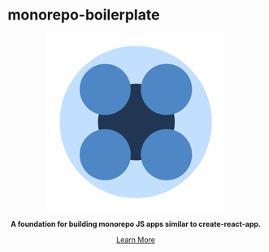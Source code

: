 # monorepo-boilerplate

<p align="center">
    <img src="static/icon.png" alt="drawing" width="350"/>
</p>

<p align="center">
    <b>A foundation for building monorepo JS apps similar to create-react-app.</b>
</p>

<p align="center">
    <a href="https://monorepo-documentation.firebaseapp.com/">Learn More</a>
</p>
